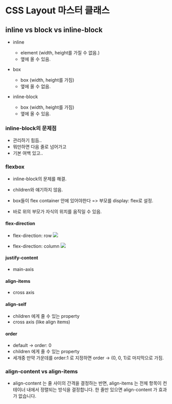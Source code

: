 # CSS Layout 마스터 클래스

## inline vs block vs inline-block

- inline

  - element (width, height를 가질 수 없음.)
  - 옆에 올 수 있음.

- box

  - box (width, height를 가짐)
  - 옆에 올 수 없음.

- inline-block
  - box (width, height를 가짐)
  - 옆에 올 수 있음.

### inline-block의 문제점

- 관리하기 힘듬..
- 뭐만하면 다음 줄로 넘어가고
- 기본 여백 있고..

### flexbox

- inline-block의 문제를 해결.

- children와 얘기하지 않음.
- box들이 flex container 안에 있어야한다 => 부모를 display: flex로 설정.
- 바로 위의 부모가 자식의 위치를 움직일 수 있음.

#### flex-direction

- flex-direction: row
  <img src="https://camo.githubusercontent.com/4ad163b9f1701b75df04eafc0c6d5db24a5c69fa6776ac7f9ccefddc6974b1a3/68747470733a2f2f63646e2d696d616765732d312e6d656469756d2e636f6d2f6d61782f3830302f312a5f527579366a464737675570536637364955634a54512e706e67">

- flex-direction: column
  <img src="https://mdn.mozillademos.org/files/15615/Basics2.png">

#### justify-content

- main-axis

#### align-items

- cross axis

#### align-self

- children 에게 줄 수 있는 property
- cross axis (like align items)

#### order

- default -> order: 0
- children 에게 줄 수 있는 property
- 세개중 만약 가운데를 order:1 로 지정하면 order -> (0, 0, 1)로 마지막으로 가짐.

### align-content vs align-items

- align-content 는 줄 사이의 간격을 결정하는 반면, align-items 는 전체 항목이 컨테이너 내에서 정렬되는 방식을 결정합니다. 한 줄만 있으면 align-content 가 효과가 없습니다.
